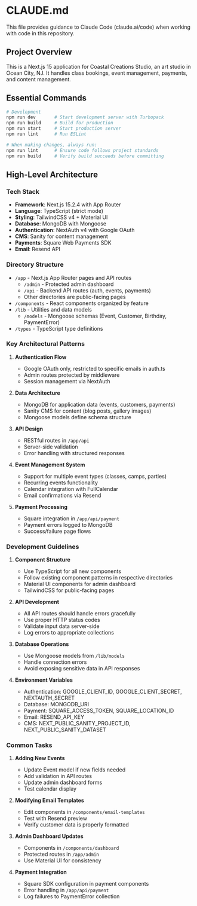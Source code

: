 # CLAUDE.md

This file provides guidance to Claude Code (claude.ai/code) when working with code in this repository.

## Project Overview
This is a Next.js 15 application for Coastal Creations Studio, an art studio in Ocean City, NJ. It handles class bookings, event management, payments, and content management.

## Essential Commands

```bash
# Development
npm run dev       # Start development server with Turbopack
npm run build     # Build for production
npm run start     # Start production server
npm run lint      # Run ESLint

# When making changes, always run:
npm run lint      # Ensure code follows project standards
npm run build     # Verify build succeeds before committing
```

## High-Level Architecture

### Tech Stack
- **Framework**: Next.js 15.2.4 with App Router
- **Language**: TypeScript (strict mode)
- **Styling**: TailwindCSS v4 + Material UI
- **Database**: MongoDB with Mongoose
- **Authentication**: NextAuth v4 with Google OAuth
- **CMS**: Sanity for content management
- **Payments**: Square Web Payments SDK
- **Email**: Resend API

### Directory Structure
- `/app` - Next.js App Router pages and API routes
  - `/admin` - Protected admin dashboard
  - `/api` - Backend API routes (auth, events, payments)
  - Other directories are public-facing pages
- `/components` - React components organized by feature
- `/lib` - Utilities and data models
  - `/models` - Mongoose schemas (Event, Customer, Birthday, PaymentError)
- `/types` - TypeScript type definitions

### Key Architectural Patterns

1. **Authentication Flow**
   - Google OAuth only, restricted to specific emails in auth.ts
   - Admin routes protected by middleware
   - Session management via NextAuth

2. **Data Architecture**
   - MongoDB for application data (events, customers, payments)
   - Sanity CMS for content (blog posts, gallery images)
   - Mongoose models define schema structure

3. **API Design**
   - RESTful routes in `/app/api`
   - Server-side validation
   - Error handling with structured responses

4. **Event Management System**
   - Support for multiple event types (classes, camps, parties)
   - Recurring events functionality
   - Calendar integration with FullCalendar
   - Email confirmations via Resend

5. **Payment Processing**
   - Square integration in `/app/api/payment`
   - Payment errors logged to MongoDB
   - Success/failure page flows

### Development Guidelines

1. **Component Structure**
   - Use TypeScript for all new components
   - Follow existing component patterns in respective directories
   - Material UI components for admin dashboard
   - TailwindCSS for public-facing pages

2. **API Development**
   - All API routes should handle errors gracefully
   - Use proper HTTP status codes
   - Validate input data server-side
   - Log errors to appropriate collections

3. **Database Operations**
   - Use Mongoose models from `/lib/models`
   - Handle connection errors
   - Avoid exposing sensitive data in API responses

4. **Environment Variables**
   - Authentication: GOOGLE_CLIENT_ID, GOOGLE_CLIENT_SECRET, NEXTAUTH_SECRET
   - Database: MONGODB_URI
   - Payment: SQUARE_ACCESS_TOKEN, SQUARE_LOCATION_ID
   - Email: RESEND_API_KEY
   - CMS: NEXT_PUBLIC_SANITY_PROJECT_ID, NEXT_PUBLIC_SANITY_DATASET

### Common Tasks

1. **Adding New Events**
   - Update Event model if new fields needed
   - Add validation in API routes
   - Update admin dashboard forms
   - Test calendar display

2. **Modifying Email Templates**
   - Edit components in `/components/email-templates`
   - Test with Resend preview
   - Verify customer data is properly formatted

3. **Admin Dashboard Updates**
   - Components in `/components/dashboard`
   - Protected routes in `/app/admin`
   - Use Material UI for consistency

4. **Payment Integration**
   - Square SDK configuration in payment components
   - Error handling in `/app/api/payment`
   - Log failures to PaymentError collection